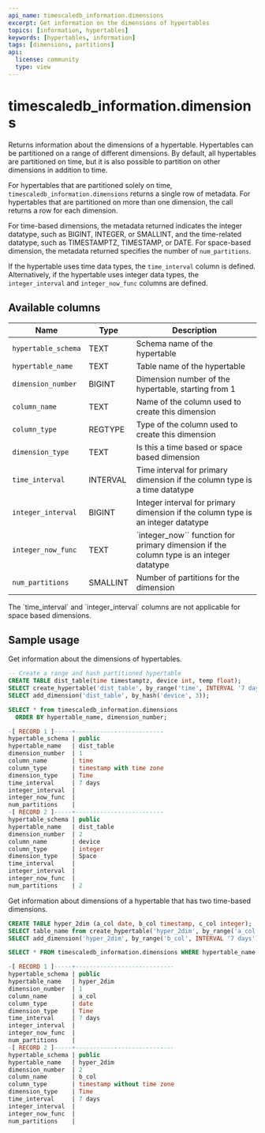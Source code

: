 ```yaml
---
api_name: timescaledb_information.dimensions
excerpt: Get information on the dimensions of hypertables
topics: [information, hypertables]
keywords: [hypertables, information]
tags: [dimensions, partitions]
api:
  license: community
  type: view
---
```


# timescaledb_information.dimensions

Returns information about the dimensions of a hypertable. Hypertables can be
partitioned on a range of different dimensions. By default, all hypertables are
partitioned on time, but it is also possible to partition on other dimensions in
addition to time.

For hypertables that are partitioned solely on time,
`timescaledb_information.dimensions` returns a single row of metadata. For
hypertables that are partitioned on more than one dimension, the call returns a
row for each dimension.

For time-based dimensions, the metadata returned indicates the integer datatype,
such as BIGINT, INTEGER, or SMALLINT, and the time-related datatype, such as
TIMESTAMPTZ, TIMESTAMP, or DATE. For space-based dimension, the metadata
returned specifies the number of `num_partitions`.

If the hypertable uses time data types, the `time_interval` column is defined.
Alternatively, if the hypertable uses integer data types, the `integer_interval`
and `integer_now_func` columns are defined.

## Available columns

|Name|Type|Description|
|-|-|-|
|`hypertable_schema`|TEXT|Schema name of the hypertable|
|`hypertable_name`|TEXT|Table name of the hypertable|
|`dimension_number`|BIGINT|Dimension number of the hypertable, starting from 1|
|`column_name`|TEXT|Name of the column used to create this dimension|
|`column_type`|REGTYPE|Type of the column used to create this dimension|
|`dimension_type`|TEXT|Is this a time based or space based dimension|
|`time_interval`|INTERVAL|Time interval for primary dimension if the column type is a time datatype|
|`integer_interval`|BIGINT|Integer interval for primary dimension if the column type is an integer datatype|
|`integer_now_func`|TEXT|`integer_now`` function for primary dimension if the column type is an integer datatype|
|`num_partitions`|SMALLINT|Number of partitions for the dimension|

<Highlight type="note">
The `time_interval` and `integer_interval` columns are not applicable for space
based dimensions.
</Highlight>

## Sample usage

Get information about the dimensions of hypertables.

```sql
-- Create a range and hash partitioned hypertable
CREATE TABLE dist_table(time timestamptz, device int, temp float);
SELECT create_hypertable('dist_table', by_range('time', INTERVAL '7 days'));
SELECT add_dimension('dist_table', by_hash('device', 3));

SELECT * from timescaledb_information.dimensions
  ORDER BY hypertable_name, dimension_number;

-[ RECORD 1 ]-----+-------------------------
hypertable_schema | public
hypertable_name   | dist_table
dimension_number  | 1
column_name       | time
column_type       | timestamp with time zone
dimension_type    | Time
time_interval     | 7 days
integer_interval  |
integer_now_func  |
num_partitions    |
-[ RECORD 2 ]-----+-------------------------
hypertable_schema | public
hypertable_name   | dist_table
dimension_number  | 2
column_name       | device
column_type       | integer
dimension_type    | Space
time_interval     |
integer_interval  |
integer_now_func  |
num_partitions    | 2
```

Get information about dimensions of a hypertable that has two time-based dimensions.

``` sql
CREATE TABLE hyper_2dim (a_col date, b_col timestamp, c_col integer);
SELECT table_name from create_hypertable('hyper_2dim', by_range('a_col'));
SELECT add_dimension('hyper_2dim', by_range('b_col', INTERVAL '7 days'));

SELECT * FROM timescaledb_information.dimensions WHERE hypertable_name = 'hyper_2dim';

-[ RECORD 1 ]-----+----------------------------
hypertable_schema | public
hypertable_name   | hyper_2dim
dimension_number  | 1
column_name       | a_col
column_type       | date
dimension_type    | Time
time_interval     | 7 days
integer_interval  |
integer_now_func  |
num_partitions    |
-[ RECORD 2 ]-----+----------------------------
hypertable_schema | public
hypertable_name   | hyper_2dim
dimension_number  | 2
column_name       | b_col
column_type       | timestamp without time zone
dimension_type    | Time
time_interval     | 7 days
integer_interval  |
integer_now_func  |
num_partitions    |
```
